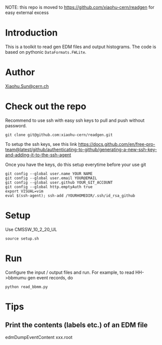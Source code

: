 NOTE: this repo is moved to https://github.com/xiaohu-cern/readgen for easy external excess

# Introduction
This is a toolkit to read gen EDM files and output histograms.
The code is based on pythonic `DataFormats.FWLite`.

# Author
Xiaohu.Sun@cern.ch

# Check out the repo
Recommend to use ssh with easy ssh keys to pull and push without password.
```
git clone git@github.com:xiaohu-cern/readgen.git
```

To setup the ssh keys, see this link
https://docs.github.com/en/free-pro-team@latest/github/authenticating-to-github/generating-a-new-ssh-key-and-adding-it-to-the-ssh-agent

Once you have the keys, do this setup everytime before your use git
```
git config --global user.name YOUR NAME
git config --global user.email YOUR@EMAIL
git config --global user.github YOUR_GIT_ACCOUNT
git config --global http.emptyAuth true
export VISUAL=vim
eval $(ssh-agent); ssh-add /YOURHOMEDIR/.ssh/id_rsa_github
```

# Setup
Use CMSSW_10_2_20_UL
```
source setup.sh
```

# Run
Configure the input / output files and run. For example, to read HH->bbmumu gen event records, do
```
python read_bbmm.py
```

# Tips

## Print the contents (labels etc.) of an EDM file
edmDumpEventContent xxx.root

